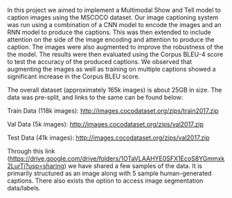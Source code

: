 In this project we aimed to implement a Multimodal Show and Tell model to caption images
using the MSCOCO dataset. Our image captioning system was run using a combination
of a CNN model to encode the images and an
RNN model to produce the captions. This was
then extended to include attention on the side
of the image encoding and attention to produce
the caption. The images were also augmented
to improve the robustness of the the model. The
results were then evaluated using the Corpus
BLEU-4 score to test the accuracy of the produced captions. We observed that augmenting the images as well as training on multiple
captions showed a significant increase in the
Corpus BLEU score.

The overall dataset (approximately 165k images) is about 25GB in size. The data was pre-split, and links to the same can be found below: 

Train Data (118k images): http://images.cocodataset.org/zips/train2017.zip

Val Data (5k images):     http://images.cocodataset.org/zips/val2017.zip

Test Data (41k images):   http://images.cocodataset.org/zips/val2017.zip

Through this link (https://drive.google.com/drive/folders/1OTaVLAAHYE0SFX1EcoS8YGmmxk2LurTj?usp=sharing) we have shared a few samples of the data. It is primarily structured as an image along with 5 sample human-generated captions. There also exists the option to access image segmentation data/labels.
